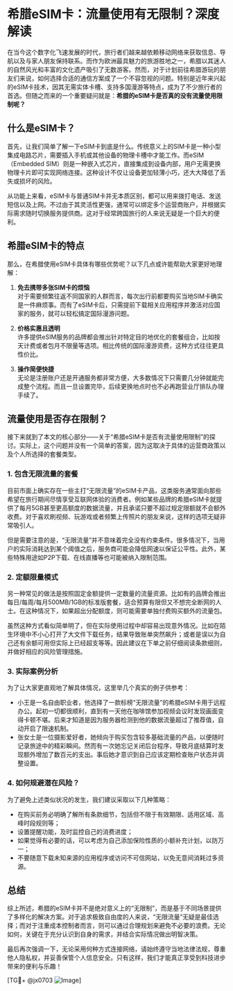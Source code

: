 # 希腊eSIM卡：流量使用有无限制？深度解读

在当今这个数字化飞速发展的时代，旅行者们越来越依赖移动网络来获取信息、导航以及与家人朋友保持联系。而作为欧洲最具魅力的旅游胜地之一，希腊以其迷人的自然风光和丰富的文化遗产吸引了无数游客。然而，对于计划前往希腊游玩的朋友们来说，如何选择合适的通信方案成了一个不容忽视的问题。特别是近年来兴起的eSIM卡技术，因其无需实体卡槽、支持多国漫游等特点，成为了不少旅行者的首选。但随之而来的一个重要疑问就是：**希腊的eSIM卡是否真的没有流量使用限制呢？**

## 什么是eSIM卡？

首先，让我们简单了解一下eSIM卡到底是什么。传统意义上的SIM卡是一种小型集成电路芯片，需要插入手机或其他设备的物理卡槽中才能工作。而eSIM（Embedded SIM）则是一种嵌入式芯片，直接集成到设备内部，用户无需更换物理卡片即可实现网络连接。这种设计不仅让设备更加轻薄小巧，还大大降低了丢失或损坏的风险。

从功能上来看，eSIM卡与普通SIM卡并无本质区别，都可以用来拨打电话、发送短信以及上网。不过由于其灵活性更强，通常可以绑定多个运营商账户，并根据实际需求随时切换服务提供商。这对于经常跨国旅行的人来说无疑是一个巨大的便利。

## 希腊eSIM卡的特点

那么，在希腊使用eSIM卡具体有哪些优势呢？以下几点或许能帮助大家更好地理解：

1. **免去携带多张SIM卡的烦恼**  
   对于需要频繁往返不同国家的人群而言，每次出行前都要购买当地SIM卡确实是一件麻烦事。而有了eSIM卡后，只需提前下载相关应用程序并激活对应国家的服务，就可以轻松搞定国际漫游问题。

2. **价格实惠且透明**  
   许多提供eSIM服务的品牌都会推出针对特定目的地优化的套餐组合，比如按天计费或者包月不限量等选项。相比传统的国际漫游资费，这种方式往往更具性价比。

3. **操作简便快捷**  
   无论是注册账户还是开通服务都非常方便，大多数情况下只需要几分钟就能完成整个流程。而且一旦设置完毕，后续更换地点时也不必再跑营业厅排队办理手续了。

## 流量使用是否存在限制？

接下来就到了本文的核心部分——关于“希腊eSIM卡是否有流量使用限制”的探讨。实际上，这个问题并没有一个简单的答案，因为这取决于具体的运营商政策以及个人所选择的套餐类型。

### 1. 包含无限流量的套餐
目前市面上确实存在一些主打“无限流量”的eSIM卡产品，这类服务通常面向那些希望在旅行期间尽情享受互联网体验的消费者。例如某些品牌的希腊eSIM卡就提供了每月5GB甚至更高额度的数据流量，并且承诺只要不超过规定限额就不会额外收费。对于喜欢刷视频、玩游戏或者频繁上传照片的朋友来说，这样的选项无疑非常吸引人。

但是需要注意的是，“无限流量”并不意味着完全没有约束条件。很多情况下，当用户的实际消耗达到某个阈值之后，服务商可能会降低网速以保证公平性。此外，某些特殊用途如P2P下载、在线直播等也可能被纳入限制范围。

### 2. 定额限量模式
另一种常见的做法是按照固定金额提供一定数量的流量资源。比如有的品牌会推出每日/每周/每月500MB/1GB的标准版套餐，适合预算有限但又不想完全断网的人士。在这种情况下，如果超出分配额度，则可能需要单独付费购买额外的流量包。

虽然这种方式看似简单明了，但在实际使用过程中却容易出现意外情况。比如在陌生环境中不小心打开了大文件下载任务，结果导致账单突然飙升；或者是误以为自己还有余额可用但实际上已经超支等等。因此建议在下单之前仔细阅读条款细则，并做好相应的风险管理措施。

### 3. 实际案例分析
为了让大家更直观地了解具体情况，这里举几个真实的例子供参考：
- 小王是一名自由职业者，他选择了一款标榜“无限流量”的希腊eSIM卡用于远程办公。起初一切都很顺利，直到有一天他在咖啡馆参加视频会议时发现画面变得卡顿不堪。后来才知道是因为服务器检测到他的数据流量超过了推荐值，自动开启了限速机制。
- 张女士是一位摄影爱好者，她倾向于购买包含较多基础流量的产品，以便随时记录旅途中的精彩瞬间。然而有一次她忘记关闭后台程序，导致月底结算时发现额外增加了数百元的支出。事后她才意识到自己应该定期检查账户状态并调整设置。

### 4. 如何规避潜在风险？
为了避免上述类似状况的发生，我们建议采取以下几种策略：
- 在购买前务必明确了解所有条款细节，包括但不限于有效期限、适用区域、高峰时段规则等；
- 设置提醒功能，及时监控自己的消费进度；
- 如果觉得有必要的话，可以考虑为自己添加保险性质的小额补充计划，以防万一；
- 不要随意下载未知来源的应用程序或访问不可信网站，以免无意间消耗过多资源。

## 总结

综上所述，希腊的eSIM卡并不是绝对意义上的“无限制”，而是基于不同场景提供了多样化的解决方案。对于追求极致自由度的人来说，“无限流量”无疑是最佳选择；而对于注重成本控制者而言，则可以通过合理规划来避免不必要的浪费。无论如何，关键在于充分认识到自身的需求，并结合实际情况做出明智决策。

最后再次强调一下，无论采用何种方式连接网络，请始终遵守当地法律法规，尊重他人隐私权，并妥善保管个人信息安全。只有这样，我们才能真正享受到科技进步带来的便利与乐趣！

[TG💪+ @jx0703 ![Image](https://github.com/user-attachments/assets/dbca1d08-cadb-493c-b0ec-ad6f7a83f270)]